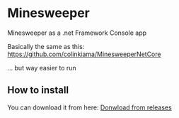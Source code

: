 # Minesweeper
Minesweeper as a .net Framework Console app

Basically the same as this: https://github.com/colinkiama/MinesweeperNetCore

... but way easier to run

## How to install
You can download it from here: [Donwload from releases](https://github.com/colinkiama/Minesweeper/releases)

